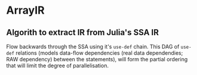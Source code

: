 # ArrayIR
## Algorith to extract IR from Julia's SSA IR
Flow backwards through the SSA using it's `use-def` chain.
This DAG of `use-def` relations (models data-flow dependencies (real data dependendies; RAW dependency) between the statements), will form the partial ordering that will limit the degree of parallelisation.
